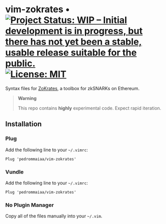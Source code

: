 # vim-zokrates • [![Project Status: WIP – Initial development is in progress, but there has not yet been a stable, usable release suitable for the public.](https://www.repostatus.org/badges/latest/wip.svg)](https://www.repostatus.org/#wip) [![License: MIT](https://img.shields.io/badge/License-MIT-yellow.svg)](https://opensource.org/licenses/MIT)

Syntax files for [ZoKrates](https://github.com/Zokrates/ZoKrates), a toolbox for zkSNARKs on Ethereum.

> **Warning**
>
> This repo contains **highly** experimental code. Expect rapid iteration.

## Installation

### Plug

Add the following line to your `~/.vimrc`:

```vim
Plug 'pedrommaiaa/vim-zokrates'
```

### Vundle

Add the following line to your `~/.vimrc`:

```vim
Plug 'pedrommaiaa/vim-zokrates'
```

### No Plugin Manager

Copy all of the files manually into your `~/.vim`.
